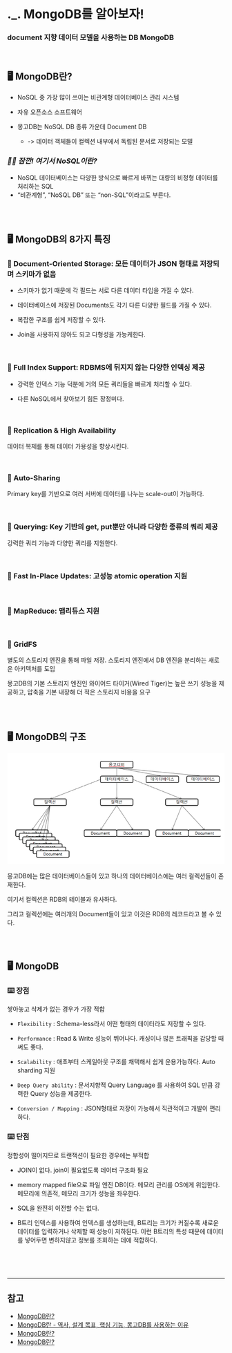 # ._. MongoDB를 알아보자!
### document 지향 데이터 모델을 사용하는 DB MongoDB

<br/>

## 🖥 MongoDB란?

* NoSQL 중 가장 많이 쓰이는 비관계형 데이터베이스 관리 시스템

* 자유 오픈소스 소프트웨어

* 몽고DB는 NoSQL DB 종류 가운데 Document DB

    * -> 데이터 객체들이 컬렉션 내부에서 독립된 문서로 저장되는 모델

### _🖐🏻 잠깐! 여기서 NoSQL이란?_

* NoSQL 데이터베이스는 다양한 방식으로 빠르게 바뀌는 대량의 비정형 데이터를 처리하는 SQL
* “비관계형”, “NoSQL DB” 또는 “non-SQL”이라고도 부른다.

<br/><br/>

## 🖥 MongoDB의 8가지 특징

### 📍 Document-Oriented Storage: 모든 데이터가 JSON 형태로 저장되며 스키마가 없음

* 스키마가 없기 때문에 각 필드는 서로 다른 데이터 타입을 가질 수 있다.

* 데이터베이스에 저장된 Documents도 각기 다른 다양한 필드를 가질 수 있다.

* 복잡한 구조를 쉽게 저장할 수 있다.

* Join을 사용하지 않아도 되고 다형성을 가능케한다.

<br/>

### 📍 Full Index Support: RDBMS에 뒤지지 않는 다양한 인덱싱 제공

* 강력한 인덱스 기능 덕분에 거의 모든 쿼리들을 빠르게 처리할 수 있다.

* 다른 NoSQL에서 찾아보기 힘든 장정미다.

<br/>

### 📍 Replication & High Availability

데이터 복제를 통해 데이터 가용성을 향상시킨다.

<br/>

### 📍 Auto-Sharing

Primary key를 기반으로 여러 서버에 데이터를 나누는 scale-out이 가능하다. 

<br/>

### 📍 Querying: Key 기반의 get, put뿐만 아니라 다양한 종류의 쿼리 제공

강력한 쿼리 기능과 다양한 쿼리를 지원한다.

<br/>

### 📍 Fast In-Place Updates: 고성능 atomic operation 지원

<br/>

### 📍 MapReduce: 맵리듀스 지원

<br/>

### 📍 GridFS

별도의 스토리지 엔진을 통해 파일 저장. 스토리지 엔진에서 DB 엔진을 분리하는 새로운 아키텍처를 도입

몽고DB의 기본 스토리지 엔진인 와이어드 타이거(Wired Tiger)는 높은 쓰기 성능을 제공하고, 압축을 기본 내장해 더 적은 스토리지 비용을 요구

<br/><br/>

## 🖥 MongoDB의 구조

<p align="center">
<img src="./img/mongoDB.png">
</p>

몽고DB에는 많은 데이터베이스들이 있고 하나의 데이터베이스에는 여러 컬렉션들이 존재한다.

여기서 컬렉션은 RDB의 테이블과 유사하다.

그리고 컬렉션에는 여러개의 Document들이 있고 이것은 RDB의 레코드라고 볼 수 있다.

<br/><br/>

## 🖥 MongoDB

### ⌨️ 장점

쌓아놓고 삭제가 없는 경우가 가장 적합

* `Flexibility` : Schema-less라서 어떤 형태의 데이터라도 저장할 수 있다.

* `Performance` : Read & Write 성능이 뛰어나다. 캐싱이나 많은 트래픽을 감당할 때 써도 좋다.

* `Scalability` : 애초부터 스케일아웃 구조를 채택해서 쉽게 운용가능하다. Auto sharding 지원

* `Deep Query ability` : 문서지향적 Query Language 를 사용하여 SQL 만큼 강력한 Query 성능을 제공한다.

* `Conversion / Mapping` : JSON형태로 저장이 가능해서 직관적이고 개발이 편리하다.

### ⌨️ 단점

정합성이 떨어지므로 트랜잭션이 필요한 경우에는 부적합

* JOIN이 없다. join이 필요없도록 데이터 구조화 필요

* memory mapped file으로 파일 엔진 DB이다. 메모리 관리를 OS에게 위임한다. 메모리에 의존적, 메모리 크기가 성능을 좌우한다.

* SQL을 완전히 이전할 수는 없다.

* B트리 인덱스를 사용하여 인덱스를 생성하는데, B트리는 크기가 커질수록 새로운 데이터를 입력하거나 삭제할 때 성능이 저하된다. 이런 B트리의 특성 때문에 데이터를 넣어두면 변하지않고 정보를 조회하는 데에 적합하다.

<br/><br/><br/>

***

## 참고
* [MongoDB란?](https://kr.teradata.com/Glossary/What-is-MongoDB)
* [MongoDB란 - 역사, 설계 목표, 핵심 기능, 몽고DB를 사용하는 이유](https://hoing.io/archives/1379)
* [MongoDB란?](https://hwanine.github.io/database/MongoDB/)
* [MongoDB란?](https://velog.io/@ckstn0777/MongoDB%EB%9E%80)